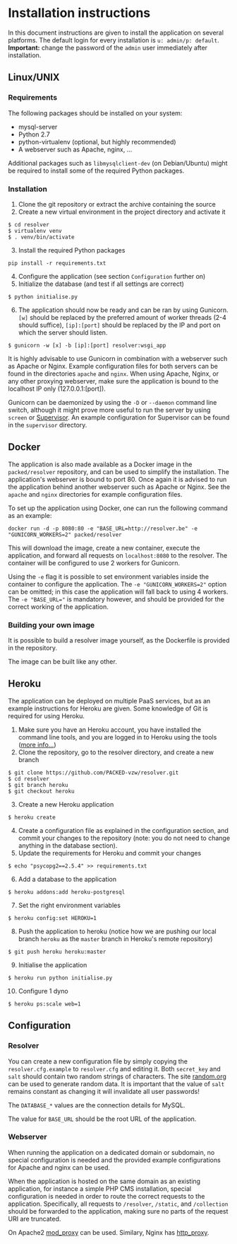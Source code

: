 Installation instructions
=========================
In this document instructions are given to install the application on several platforms. The default login for every installation is `u: admin/p: default`. **Important:** change the password of the `admin` user immediately after installation.

## Linux/UNIX

### Requirements
The following packages should be installed on your system:
- mysql-server
- Python 2.7
- python-virtualenv (optional, but highly recommended)
- A webserver such as Apache, nginx, ...

Additional packages such as `libmysqlclient-dev` (on Debian/Ubuntu) might be required to install some of the required Python packages.

### Installation
1. Clone the git repository or extract the archive containing the source
2. Create a new virtual environment in the project directory and activate it
```
$ cd resolver
$ virtualenv venv
$ . venv/bin/activate
```
3. Install the required Python packages
```
pip install -r requirements.txt
```
4. Configure the application (see section `Configuration` further on)
5. Initialize the database (and test if all settings are correct)
```
$ python initialise.py
```
6. The application should now be ready and can be ran by using Gunicorn. `[w]` should be replaced by the preferred amount of worker threads (2-4 should suffice), `[ip]:[port]` should be replaced by the IP and port on which the server should listen.
```
$ gunicorn -w [x] -b [ip]:[port] resolver:wsgi_app
```

It is highly advisable to use Gunicorn in combination with a webserver such as Apache or Nginx. Example configuration files for both servers can be found in the directories `apache` and `nginx`. When using Apache, Nginx, or any other proxying webserver, make sure the application is bound to the localhost IP only (127.0.0.1:[port]).

Gunicorn can be daemonized by using the `-D` or `--daemon` command line switch, although it might prove more useful to run the server by using `screen` or [Supervisor](http://supervisord.org/). An example configuration for Supervisor can be found in the `supervisor` directory.

## Docker
The application is also made available as a Docker image in the `packed/resolver` repository, and can be used to simplify the installation. The application's webserver is bound to port 80. Once again it is advised to run the application behind another webserver such as Apache or Nginx. See the `apache` and `nginx` directories for example configuration files.

To set up the application using Docker, one can run the following command as an example:
```
docker run -d -p 8080:80 -e "BASE_URL=http://resolver.be" -e "GUNICORN_WORKERS=2" packed/resolver
```
This will download the image, create a new container, execute the application, and forward all requests on `localhost:8080` to the resolver. The container will be configured to use 2 workers for Gunicorn.

Using the `-e` flag it is possible to set environment variables inside the container to configure the application. The `-e "GUNICORN_WORKERS=2"` option can be omitted; in this case the application will fall back to using 4 workers. The `-e "BASE_URL="` is mandatory however, and should be provided for the correct working of the application.

### Building your own image
It is possible to build a resolver image yourself, as the Dockerfile is provided in the repository.

The image can be built like any other.

## Heroku
The application can be deployed on multiple PaaS services, but as an example instructions for Heroku are given. Some knowledge of Git is required for using Heroku.

1. Make sure you have an Heroku account, you have installed the command line tools, and you are logged in to Heroku using the tools ([more info...](https://devcenter.heroku.com/))
2. Clone the repository, go to the resolver directory, and create a new branch
```
$ git clone https://github.com/PACKED-vzw/resolver.git
$ cd resolver
$ git branch heroku
$ git checkout heroku
```
3. Create a new Heroku application
```
$ heroku create
```
4. Create a configuration file as explained in the configuration section, and commit your changes to the repository (note: you do not need to change anything in the database section).
5. Update the requirements for Heroku and commit your changes
```
$ echo "psycopg2==2.5.4" >> requirements.txt
```
6. Add a database to the application
```
$ heroku addons:add heroku-postgresql
```
7. Set the right environment variables
```
$ heroku config:set HEROKU=1
```
8. Push the application to heroku (notice how we are pushing our local branch `heroku` as the `master` branch in Heroku's remote repository)
```
$ git push heroku heroku:master
```
9. Initialise the application
```
$ heroku run python initialise.py
```
10. Configure 1 dyno
```
$ heroku ps:scale web=1
```

## Configuration
### Resolver
You can create a new configuration file by simply copying the `resolver.cfg.example` to `resolver.cfg` and editing it. Both `secret_key` and `salt` should contain two random strings of characters. The site [random.org](http://random.org/strings) can be used to generate random data. It is important that the value of `salt` remains constant as changing it will invalidate all user passwords!

The `DATABASE_*` values are the connection details for MySQL.

The value for `BASE_URL` should be the root URL of the application.

### Webserver
When running the application on a dedicated domain or subdomain, no special configuration is needed and the provided example configurations for Apache and nginx can be used.

When the application is hosted on the same domain as an existing application, for instance a simple PHP CMS installation, special configuration is needed in order to route the correct requests to the application. Specifically, all requests to `/resolver`, `/static`, and `/collection` should be forwarded to the application, making sure no parts of the request URI are truncated.

On Apache2 [mod_proxy](https://httpd.apache.org/docs/2.2/mod/mod_proxy.html) can be used. Similary, Nginx has [http_proxy](http://nginx.org/en/docs/http/ngx_http_proxy_module.html).
